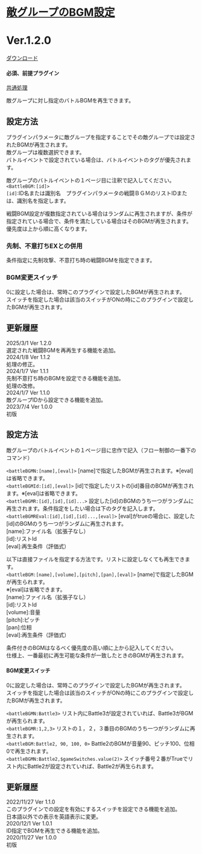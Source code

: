 # [敵グループのBGM設定](https://raw.githubusercontent.com/nuun888/MZ/master/NUUN_BattleTroopBGM.js)
# Ver.1.2.0
 [ダウンロード](https://raw.githubusercontent.com/nuun888/MZ/master/NUUN_BattleTroopBGM.js)  
 #### 必須、前提プラグイン
[共通処理](https://github.com/nuun888/MZ/blob/master/README/Base.md)  

敵グループに対し指定のバトルBGMを再生できます。  

## 設定方法
プラグインパラメータに敵グループを指定することでその敵グループでは設定されたBGMが再生されます。  
敵グループは複数選択できます。  
バトルイベントで設定されている場合は、バトルイベントのタグが優先されます。  

敵グループのバトルイベントの１ページ目に注釈で記入してください。  
`<BattleBGM:[id]>`  
`[id]`:ID名または識別名　プラグインパラメータの戦闘ＢＧＭのリストIDまたは、識別名を指定します。  

戦闘BGM設定が複数指定されている場合はランダムに再生されますが、条件が指定されている場合で、条件を満たしている場合はそのBGMが再生されます。  
優先度は上から順に高くなります。  

### 先制、不意打ちEXとの併用  
条件指定に先制攻撃、不意打ち時の戦闘BGMを指定できます。  

### BGM変更スイッチ
0に設定した場合は、常時このプラグインで設定したBGMが再生されます。  
スイッチを指定した場合は該当のスイッチがONの時にこのプラグインで設定したBGMが再生されます。  

## 更新履歴
2025/3/1 Ver 1.2.0  
選定された戦闘BGMを再再生する機能を追加。  
2024/1/8 Ver 1.1.2  
処理の修正。  
2024/1/7 Ver 1.1.1  
先制不意打ち時のBGMを設定できる機能を追加。  
処理の改修。  
2024/1/7 Ver 1.1.0  
敵グループIDから設定できる機能を追加。  
2023/7/4 Ver 1.0.0  
初版  

## 設定方法
敵グループのバトルイベントの１ページ目に忠作で記入（フロー制御の一番下のコマンド）  

`<battleBGMN:[name],[eval]>`  [name]で指定したBGMが再生されます。※[eval]は省略できます。  
`<battleBGMId:[id],[eval]>` [id]で指定したリストの[id]番目のBGMが再生されます。※[eval]は省略できます。  
`<battleBGMR:[id],[id],[id]...>`  設定した[id]のBGMのうち一つがランダムに再生されます。条件指定をしたい場合は下のタグを記入します。  
`<battleBGMREval:[id],[id],[id]...,[eval]>`  [eval]がtrueの場合に、設定した[id]のBGMのうち一つがランダムに再生されます。  
[name]:ファイル名（拡張子なし）  
[id]:リストId  
[eval]:再生条件（評価式）  

以下は直接ファイルを指定する方法です。リストに設定しなくても再生できます。  
`<battleBGM:[name],[volume],[pitch],[pan],[eval]>` [name]で指定したBGMが再生られます。  
※[eval]は省略できます。  
[name]:ファイル名（拡張子なし）  
[id]:リストId  
[volume]:音量  
[pitch]:ピッチ  
[pan]:位相  
[eval]:再生条件（評価式）  

条件付きのBGMはなるべく優先度の高い順に上から記入してください。  
仕様上、一番最初に再生可能な条件が一致したときのBGMが再生されます。  

#### BGM変更スイッチ
0に設定した場合は、常時このプラグインで設定したBGMが再生されます。  
スイッチを指定した場合は該当のスイッチがONの時にこのプラグインで設定したBGMが再生されます。  

`<battleBGMN:Battle3>`  リスト内にBattle3が設定されていれば、Battle3がBGMが再生られます。  
`<battleBGMR:1,2,3>` リストの１，２，３番目のBGMのうち一つがランダムに再生されます。  
`<battleBGM:Battle2, 90, 100, 0>` Battle2のBGMが音量90、ピッチ100、位相0で再生されます。  
`<battleBGMN:Battle2,$gameSwitches.value(2)>` スイッチ番号２番がTrueでリスト内にBattle2が設定されていれば、Battle2が再生られます。 

## 更新履歴
2022/11/27 Ver 1.1.0  
このプラグインでの設定を有効にするスイッチを設定できる機能を追加。  
日本語以外での表示を英語表示に変更。  
2020/12/1 Ver 1.0.1  
ID指定でBGMを再生できる機能を追加。  
2020/11/27 Ver 1.0.0  
初版  



